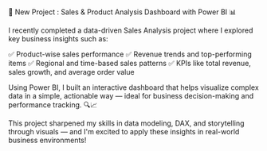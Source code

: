 🚀 New Project : Sales & Product Analysis Dashboard with Power BI 📊

I recently completed a data-driven Sales Analysis project where I explored key business insights such as:

✅ Product-wise sales performance
✅ Revenue trends and top-performing items
✅ Regional and time-based sales patterns
✅ KPIs like total revenue, sales growth, and average order value

Using Power BI, I built an interactive dashboard that helps visualize complex data in a simple, actionable way — ideal for business decision-making and performance tracking. 🔍📈

This project sharpened my skills in data modeling, DAX, and storytelling through visuals — and I'm excited to apply these insights in real-world business environments!

